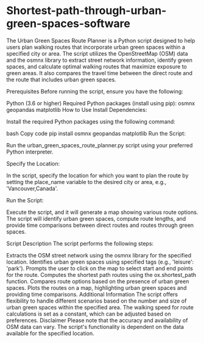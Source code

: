# Shortest-path-through-urban-green-spaces-software

The Urban Green Spaces Route Planner is a Python script designed to help users plan walking routes that incorporate urban green spaces within a specified city or area. The script utilizes the OpenStreetMap (OSM) data and the osmnx library to extract street network information, identify green spaces, and calculate optimal walking routes that maximize exposure to green areas. It also compares the travel time between the direct route and the route that includes urban green spaces.

Prerequisites
Before running the script, ensure you have the following:

Python (3.6 or higher)
Required Python packages (install using pip):
osmnx
geopandas
matplotlib
How to Use
Install Dependencies:

Install the required Python packages using the following command:

bash
Copy code
pip install osmnx geopandas matplotlib
Run the Script:

Run the urban_green_spaces_route_planner.py script using your preferred Python interpreter.

Specify the Location:

In the script, specify the location for which you want to plan the route by setting the place_name variable to the desired city or area, e.g., 'Vancouver,Canada'.

Run the Script:

Execute the script, and it will generate a map showing various route options. The script will identify urban green spaces, compute route lengths, and provide time comparisons between direct routes and routes through green spaces.

Script Description
The script performs the following steps:

Extracts the OSM street network using the osmnx library for the specified location.
Identifies urban green spaces using specified tags (e.g., 'leisure': 'park').
Prompts the user to click on the map to select start and end points for the route.
Computes the shortest path routes using the ox.shortest_path function.
Compares route options based on the presence of urban green spaces.
Plots the routes on a map, highlighting urban green spaces and providing time comparisons.
Additional Information
The script offers flexibility to handle different scenarios based on the number and size of urban green spaces within the specified area.
The walking speed for route calculations is set as a constant, which can be adjusted based on preferences.
Disclaimer
Please note that the accuracy and availability of OSM data can vary. The script's functionality is dependent on the data available for the specified location.
